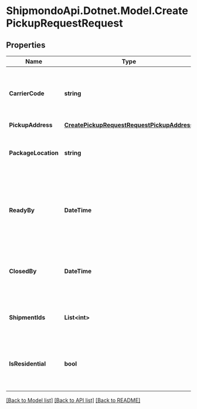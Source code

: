 # ShipmondoApi.Dotnet.Model.CreatePickupRequestRequest

## Properties

Name | Type | Description | Notes
------------ | ------------- | ------------- | -------------
**CarrierCode** | **string** | Carrier code for the carrier the pickup should be requested for. | 
**PickupAddress** | [**CreatePickupRequestRequestPickupAddress**](CreatePickupRequestRequestPickupAddress.md) |  | 
**PackageLocation** | **string** | Where on the address the packages should be picked up. | 
**ReadyBy** | **DateTime** | When shipments are ready for pickup. Pickup date is taken from the date given here. | 
**ClosedBy** | **DateTime** | When shipments should be picked up by. The date part is ignored. | 
**ShipmentIds** | **List&lt;int&gt;** | IDs of the shipments you wish to be picked up. | 
**IsResidential** | **bool** | Only used for UPS. Whether the pickup address is residential or not. | [optional] [default to false]

[[Back to Model list]](../README.md#documentation-for-models) [[Back to API list]](../README.md#documentation-for-api-endpoints) [[Back to README]](../README.md)

